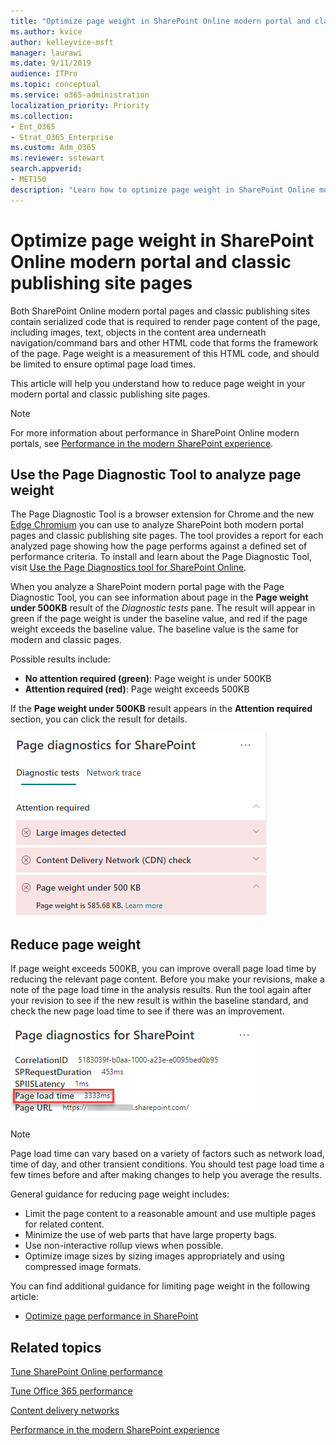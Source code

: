 ```yaml
---
title: "Optimize page weight in SharePoint Online modern portal and classic publishing site pages"
ms.author: kvice
author: kelleyvice-msft
manager: laurawi
ms.date: 9/11/2019
audience: ITPro
ms.topic: conceptual
ms.service: o365-administration
localization_priority: Priority
ms.collection: 
- Ent_O365
- Strat_O365_Enterprise
ms.custom: Adm_O365
ms.reviewer: sstewart
search.appverid:
- MET150
description: "Learn how to optimize page weight in SharePoint Online modern portal and classic publishing site pages."
---
```


# Optimize page weight in SharePoint Online modern portal and classic publishing site pages

Both SharePoint Online modern portal pages and classic publishing sites contain serialized code that is required to render page content of the page, including images, text, objects in the content area underneath navigation/command bars and other HTML code that forms the framework of the page. Page weight is a measurement of this HTML code, and should be limited to ensure optimal page load times.

This article will help you understand how to reduce page weight in your modern portal and classic publishing site pages.

>[!NOTE]
>For more information about performance in SharePoint Online modern portals, see [Performance in the modern SharePoint experience](https://docs.microsoft.com/en-us/sharepoint/modern-experience-performance).

## Use the Page Diagnostic Tool to analyze page weight

The Page Diagnostic Tool is a browser extension for Chrome and the new [Edge Chromium](https://www.microsoftedgeinsider.com/en-us/download?form=MI13E8&OCID=MI13E8) you can use to analyze SharePoint both modern portal pages and classic publishing site pages. The tool provides a report for each analyzed page showing how the page performs against a defined set of performance criteria. To install and learn about the Page Diagnostic Tool, visit [Use the Page Diagnostics tool for SharePoint Online](page-diagnostics-for-spo.md).

When you analyze a SharePoint modern portal page with the Page Diagnostic Tool, you can see information about page in the **Page weight under 500KB** result of the _Diagnostic tests_ pane. The result will appear in green if the page weight is under the baseline value, and red if the page weight exceeds the baseline value. The baseline value is the same for modern and classic pages.

Possible results include:

- **No attention required (green)**: Page weight is under 500KB
- **Attention required (red)**: Page weight exceeds 500KB

If the **Page weight under 500KB** result appears in the **Attention required** section, you can click the result for details.

![Requests to SharePoint results](media/modern-portal-optimization/pagediag-page-weight.png)

## Reduce page weight

If page weight exceeds 500KB, you can improve overall page load time by reducing the relevant page content. Before you make your revisions, make a note of the page load time in the analysis results. Run the tool again after your revision to see if the new result is within the baseline standard, and check the new page load time to see if there was an improvement.

![Page load time results](media/modern-portal-optimization/pagediag-page-load-time.png)

>[!NOTE]
>Page load time can vary based on a variety of factors such as network load, time of day, and other transient conditions. You should test page load time a few times before and after making changes to help you average the results.

General guidance for reducing page weight includes:

- Limit the page content to a reasonable amount and use multiple pages for related content.
- Minimize the use of web parts that have large property bags.
- Use non-interactive rollup views when possible.
- Optimize image sizes by sizing images appropriately and using compressed image formats.

You can find additional guidance for limiting page weight in the following article:

- [Optimize page performance in SharePoint](https://docs.microsoft.com/en-us/sharepoint/dev/general-development/optimize-page-performance-in-sharepoint)

## Related topics

[Tune SharePoint Online performance](tune-sharepoint-online-performance.md)

[Tune Office 365 performance](tune-office-365-performance.md)

[Content delivery networks](content-delivery-networks.md)

[Performance in the modern SharePoint experience](https://docs.microsoft.com/en-us/sharepoint/modern-experience-performance.md)
